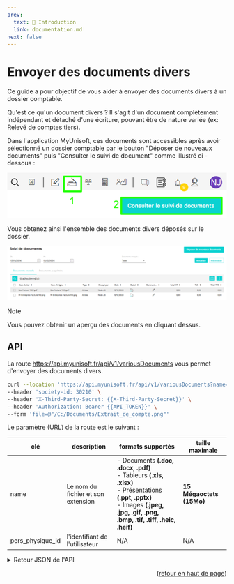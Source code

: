 ```yaml
---
prev:
  text: 🐤 Introduction
  link: documentation.md
next: false
---
```


# Envoyer des documents divers

Ce guide a pour objectif de vous aider à envoyer des documents divers à un dossier comptable.

Qu'est ce qu'un document divers ? Il s'agit d'un document complètement indépendant et détaché d'une écriture, pouvant être de nature variée (ex: Relevé de comptes tiers).

Dans l'application MyUnisoft, ces documents sont accessibles après avoir sélectionné un dossier comptable par le bouton "Déposer de nouveaux documents" puis "Consulter le suivi de document" comme illustré ci - dessous :

![](../images/various_documents.png)

Vous obtenez ainsi l'ensemble des documents divers déposés sur le dossier.

![](../images/various_documents_list.png)

> [!NOTE]
> Vous pouvez obtenir un aperçu des documents en cliquant dessus.

## API

La route https://api.myunisoft.fr/api/v1/variousDocuments vous permet d'envoyer des documents divers.

```bash
curl --location 'https://api.myunisoft.fr/api/v1/variousDocuments?name=extrait-de-compte.png' \
--header 'society-id: 30210' \
--header 'X-Third-Party-Secret: {{X-Third-Party-Secret}}' \
--header 'Authorization: Bearer {{API_TOKEN}}' \
--form 'file=@"/C:/Documents/Extrait_de_compte.png"'
```

Le paramètre (URL) de la route est le suivant :

| clé | description | formats supportés | taille maximale |
| --- | --- | --- | --- |
| name | Le nom du fichier et son extension | - Documents **(.doc, .docx, .pdf)**<br>- Tableurs **(.xls, .xlsx)**<br>- Présentations **(.ppt, .pptx)**<br>- Images **(.jpeg, .jpg, .gif, .png, .bmp, .tif, .tiff, .heic, .heif)** | **15 Mégaoctets (15Mo)** |
| pers_physique_id | l'identifiant de l'utilisateur | N/A | N/A |

<details class="details custom-block"><summary>Retour JSON de l'API</summary>

```json
{
    "message_id": "9424",
    "is_updated": false,
    "created_at": "2024-12-12T13:41:38.531Z",
    "updated_at": "2024-12-12T14:41:38.527Z",
    "body": "Ajout document Autres depuis envoi divers",
    "user": {
        "user_id": -301,
        "nom": "DURANT",
        "prenom": "Antoine",
        "avatar": "https://www.gravatar.com/avatar/17630ec4e8bfddd47d27616d861a5c69?d=404"
    },
    "tags": [],
    "reactions": [],
    "documents": [
        {
            "url": "https://api.myunisoft.fr/api/ged/ged/document/1-24ddf9d8b2eb6895e9915c2dd825c73d/download",
            "link": "https://api.myunisoft.fr/api/ged/ged/document/1-24ddf9d8b2eb6895e9915c2dd825c73d",
            "size": 7,
            "baseUrl": "https://4.mycloud.myunisoft.fr",
            "libelle": "document.png",
            "download": "https://api.myunisoft.fr/api/ged/ged/document/1-24ddf9d8b2eb6895e9915c2dd825c73d/download",
            "thumbnail": "https://api.myunisoft.fr/api/ged/ged/document/1-24ddf9d8b2eb6895e9915c2dd825c73d/preview?x=90&y=120",
            "id_document": 4125602,
            "nom_original": "document.png",
            "download_link": "https://api.myunisoft.fr/api/ged/ged/document/1-24ddf9d8b2eb6895e9915c2dd825c73d/download",
            "date_heure_creation": "2024-12-12T13:41:38.552"
        }
    ]
}
```

</details>

<p align="right">(<a href="#readme-top">retour en haut de page</a>)</p>
